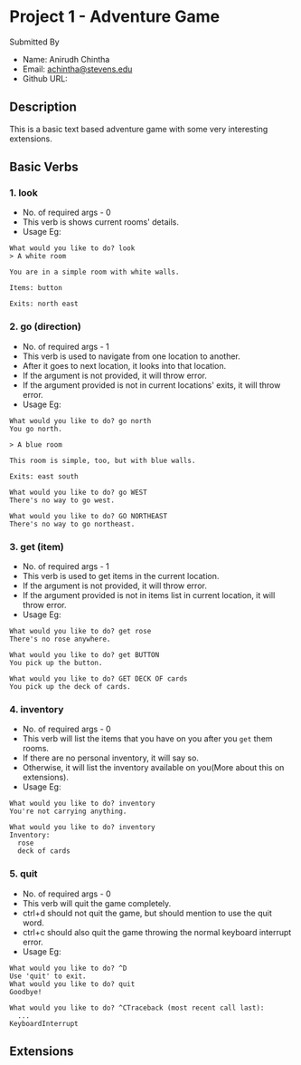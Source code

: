 # Project 1 - Adventure Game

Submitted By
- Name: Anirudh Chintha
- Email: achintha@stevens.edu
- Github URL: 

## Description
This is a basic text based adventure game with some very interesting extensions.

## Basic Verbs

### 1. look
- No. of required args - 0
- This verb is shows current rooms' details.
- Usage Eg:
```
What would you like to do? look
> A white room

You are in a simple room with white walls.

Items: button

Exits: north east

```

### 2. go (direction)
- No. of required args - 1
- This verb is used to navigate from one location to another.
- After it goes to next location, it looks into that location.
- If the argument is not provided, it will throw error.
- If the argument provided is not in current locations' exits, it will throw error.
- Usage Eg:
```
What would you like to do? go north
You go north.

> A blue room

This room is simple, too, but with blue walls.

Exits: east south

```

```
What would you like to do? go WEST 
There's no way to go west.
```

```
What would you like to do? GO NORTHEAST
There's no way to go northeast.
```

### 3. get (item)
- No. of required args - 1
- This verb is used to get items in the current location.
- If the argument is not provided, it will throw error.
- If the argument provided is not in items list in current location, it will throw error.
- Usage Eg: 
```
What would you like to do? get rose
There's no rose anywhere.
```
```
What would you like to do? get BUTTON
You pick up the button.
```

```
What would you like to do? GET DECK OF cards
You pick up the deck of cards.
```

### 4. inventory
- No. of required args - 0
- This verb will list the items that you have on you after you `get` them rooms.
- If there are no personal inventory, it will say so.
- Otherwise, it will list the inventory available on you(More about this on extensions).
- Usage Eg:
```
What would you like to do? inventory
You're not carrying anything.
```

```
What would you like to do? inventory
Inventory:
  rose
  deck of cards
```

### 5. quit
- No. of required args - 0
- This verb will quit the game completely.
- ctrl+d should not quit the game, but should mention to use the quit word.
- ctrl+c should also quit the game throwing the normal keyboard interrupt error.
- Usage Eg:
```
What would you like to do? ^D
Use 'quit' to exit.
What would you like to do? quit
Goodbye!
```

```
What would you like to do? ^CTraceback (most recent call last):
  ...
KeyboardInterrupt
```


## Extensions
